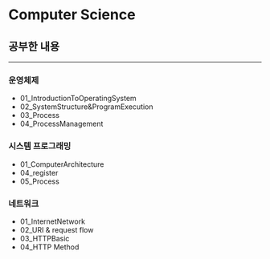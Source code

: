 # Computer Science

## 공부한 내용

---

### 운영체제
- 01_IntroductionToOperatingSystem
- 02_SystemStructure&ProgramExecution
- 03_Process
- 04_ProcessManagement

### 시스템 프로그래밍
- 01_ComputerArchitecture
- 04_register
- 05_Process

### 네트워크
- 01_InternetNetwork
- 02_URI & request flow
- 03_HTTPBasic
- 04_HTTP Method